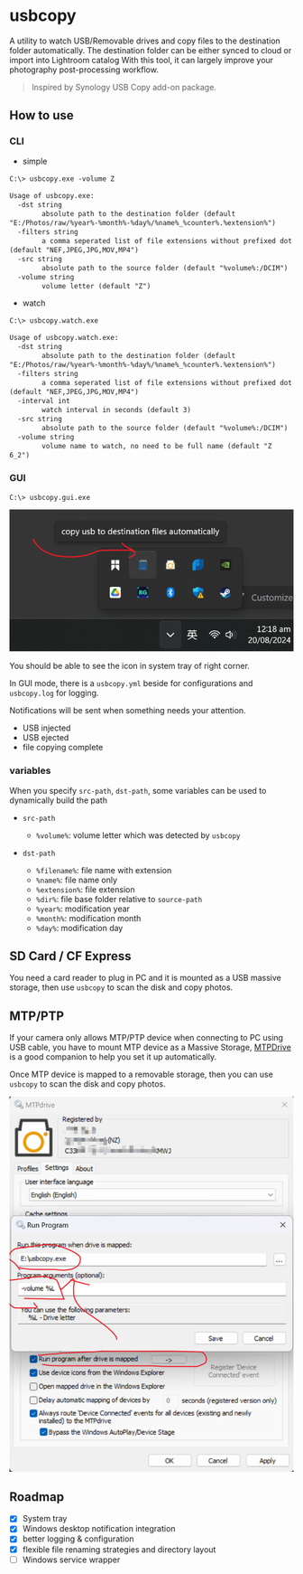 # usbcopy

A utility to watch USB/Removable drives and copy files to the destination folder automatically. 
The destination folder can be either synced to cloud or import into Lightroom catalog
With this tool, it can largely improve your photography post-processing workflow.

> Inspired by Synology USB Copy add-on package.

## How to use

### CLI

- simple

```
C:\> usbcopy.exe -volume Z
```

```
Usage of usbcopy.exe:
  -dst string
        absolute path to the destination folder (default "E:/Photos/raw/%year%-%month%-%day%/%name%_%counter%.%extension%")
  -filters string
        a comma seperated list of file extensions without prefixed dot (default "NEF,JPEG,JPG,MOV,MP4")
  -src string
        absolute path to the source folder (default "%volume%:/DCIM")
  -volume string
        volume letter (default "Z")
```

- watch

```
C:\> usbcopy.watch.exe
```

```
Usage of usbcopy.watch.exe:
  -dst string
        absolute path to the destination folder (default "E:/Photos/raw/%year%-%month%-%day%/%name%_%counter%.%extension%")
  -filters string
        a comma seperated list of file extensions without prefixed dot (default "NEF,JPEG,JPG,MOV,MP4")
  -interval int
        watch interval in seconds (default 3)
  -src string
        absolute path to the source folder (default "%volume%:/DCIM")
  -volume string
        volume name to watch, no need to be full name (default "Z 6_2")
```

### GUI

```
C:\> usbcopy.gui.exe
```

![img.png](img.png)

You should be able to see the icon in system tray of right corner.

In GUI mode, there is a `usbcopy.yml` beside for configurations and `usbcopy.log` for logging.

Notifications will be sent when something needs your attention.
- USB injected
- USB ejected
- file copying complete

### variables

When you specify `src-path`, `dst-path`, some variables can be used to dynamically build the path

- `src-path`
  - `%volume%`: volume letter which was detected by `usbcopy`

- `dst-path`
  - `%filename%`: file name with extension
  - `%name%`: file name only
  - `%extension%`: file extension
  - `%dir%`: file base folder relative to `source-path`
  - `%year%`: modification year
  - `%month%`: modification month
  - `%day%`: modification day

## SD Card / CF Express

You need a card reader to plug in PC and it is mounted as a USB massive storage, then use `usbcopy` to scan the disk and copy photos.

## MTP/PTP

If your camera only allows MTP/PTP device when connecting to PC using USB cable, you have to mount MTP device as a Massive Storage,
[MTPDrive](https://www.mtpdrive.com/) is a good companion to help you set it up automatically.

Once MTP device is mapped to a removable storage, then you can use `usbcopy` to scan the disk and copy photos.

![img_1.png](img_1.png)


## Roadmap

- [x] System tray
- [x] Windows desktop notification integration
- [x] better logging & configuration
- [x] flexible file renaming strategies and directory layout
- [ ] Windows service wrapper